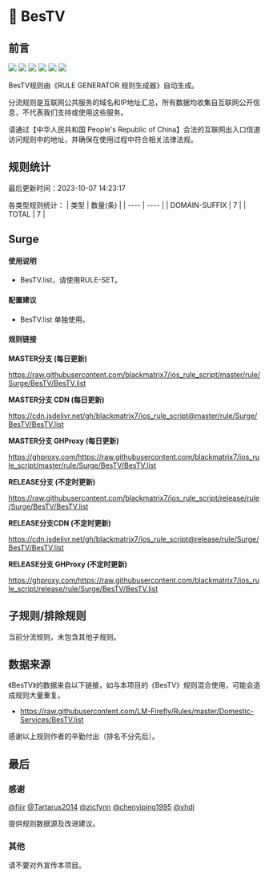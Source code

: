 # 🧸 BesTV

## 前言

![](https://shields.io/badge/-移除重复规则-ff69b4) ![](https://shields.io/badge/-DOMAIN与DOMAIN--SUFFIX合并-green) ![](https://shields.io/badge/-DOMAIN--SUFFIX间合并-critical) ![](https://shields.io/badge/-DOMAIN与DOMAIN--KEYWORD合并-9cf) ![](https://shields.io/badge/-DOMAIN--SUFFIX与DOMAIN--KEYWORD合并-blue) ![](https://shields.io/badge/-IP--CIDR(6)合并-blueviolet) 

BesTV规则由《RULE GENERATOR 规则生成器》自动生成。

分流规则是互联网公共服务的域名和IP地址汇总，所有数据均收集自互联网公开信息，不代表我们支持或使用这些服务。

请通过【中华人民共和国 People's Republic of China】合法的互联网出入口信道访问规则中的地址，并确保在使用过程中符合相关法律法规。

## 规则统计

最后更新时间：2023-10-07 14:23:17

各类型规则统计：
| 类型 | 数量(条)  | 
| ---- | ----  |
| DOMAIN-SUFFIX | 7  | 
| TOTAL | 7  | 


## Surge 

#### 使用说明
- BesTV.list，请使用RULE-SET。

#### 配置建议
- BesTV.list 单独使用。

#### 规则链接
**MASTER分支 (每日更新)**

https://raw.githubusercontent.com/blackmatrix7/ios_rule_script/master/rule/Surge/BesTV/BesTV.list

**MASTER分支 CDN (每日更新)**

https://cdn.jsdelivr.net/gh/blackmatrix7/ios_rule_script@master/rule/Surge/BesTV/BesTV.list

**MASTER分支 GHProxy (每日更新)**

https://ghproxy.com/https://raw.githubusercontent.com/blackmatrix7/ios_rule_script/master/rule/Surge/BesTV/BesTV.list

**RELEASE分支 (不定时更新)**

https://raw.githubusercontent.com/blackmatrix7/ios_rule_script/release/rule/Surge/BesTV/BesTV.list

**RELEASE分支CDN (不定时更新)**

https://cdn.jsdelivr.net/gh/blackmatrix7/ios_rule_script@release/rule/Surge/BesTV/BesTV.list

**RELEASE分支 GHProxy (不定时更新)**

https://ghproxy.com/https://raw.githubusercontent.com/blackmatrix7/ios_rule_script/release/rule/Surge/BesTV/BesTV.list

## 子规则/排除规则


当前分流规则，未包含其他子规则。

## 数据来源

《BesTV》的数据来自以下链接，如与本项目的《BesTV》规则混合使用，可能会造成规则大量重复。

- https://raw.githubusercontent.com/LM-Firefly/Rules/master/Domestic-Services/BesTV.list


感谢以上规则作者的辛勤付出（排名不分先后）。

## 最后

### 感谢

[@fiiir](https://github.com/fiiir) [@Tartarus2014](https://github.com/Tartarus2014) [@zjcfynn](https://github.com/zjcfynn) [@chenyiping1995](https://github.com/chenyiping1995) [@vhdj](https://github.com/vhdj)

提供规则数据源及改进建议。

### 其他

请不要对外宣传本项目。